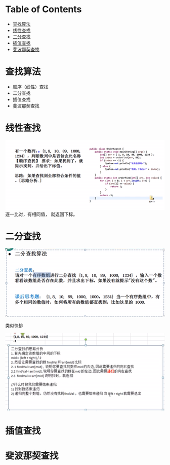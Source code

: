 # Table of Contents

* [查找算法](#查找算法)
* [线性查找](#线性查找)
* [二分查找](#二分查找)
* [插值查找](#插值查找)
* [斐波那契查找](#斐波那契查找)






# 查找算法

+ 顺序（线性）查找
+ 二分查找
+ 插值查找
+ 斐波那契查找


# 线性查找

<div align=left>
	<img src=".images/1626852280381.png" width="">
</div>
逐一比对，有相同值， 就返回下标。



# 二分查找
![](.images/1626852731691.png)


类似快排



<div align=left>
	<img src=".images/1626853510153.png" width="">
</div>

# 插值查找

# 斐波那契查找

